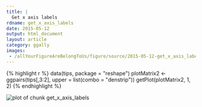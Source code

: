 ```yaml
---
title: |
  Get x axis labels
rdname: get_x_axis_labels
date: 2015-05-12
output: html_document
layout: article
category: ggally
images:
 - /allYourFigureAreBelongToUs/figure/source/2015-05-12-get_x_axis_labels//get_x_axis_labels-1.png
---
```





{% highlight r %}
data(tips, package = "reshape")
 plotMatrix2 <- ggpairs(tips[,3:2], upper = list(combo = "denstrip"))
 getPlot(plotMatrix2, 1, 2)
{% endhighlight %}

![plot of chunk get_x_axis_labels](/allYourFigureAreBelongToUs/figure/source/2015-05-12-get_x_axis_labels/get_x_axis_labels-1.png) 
